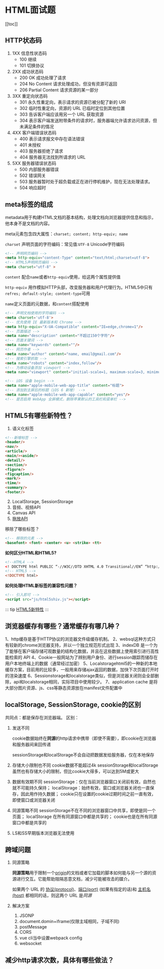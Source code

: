 # HTML面试题
[[toc]]
## HTTP状态码

1. 1XX 信息性状态码
   - 100 继续
   - 101 切换协议
2. 2XX 成功状态码
   - 200 OK 成功处理了请求
   - 204 No Content 请求处理成功，但没有资源可返回
   - 206 Partial Content 请求资源的某一部分
3. 3XX 重定向状态码
   - 301 永久性重定向，表示请求的资源已被分配了新的 URI
   - 302 临时性重定向，资源的 URL 已临时定位到其他位置
   - 303 告诉客户端应该用另一个 URL 获取资源
   - 304 表示客户端发送附带条件的请求时，服务器端允许请求访问资源，但未满足条件的情况
4. 4XX 客户端错误状态码
   - 400 表示请求报文中存在语法错误
   - 401 未授权
   - 403 服务器拒绝了请求
   - 404 服务器无法找到所请求的 URL
5. 5XX 服务器错误状态码
   - 500 内部服务器错误
   - 502 错误网关
   - 503 服务器暂时处于超负载或正在进行停机维护，现在无法处理请求。
   - 504 响应超时

## meta标签的组成

metadata用于构建HTML文档的基本结构，处理文档向浏览器提供信息和指示，他本身不是文档的内容。

meta元素包含四大属性：`charset; content; http-equiv; name`

`charset` 声明页面的字符编码：常见值:`UTF-8` Unicode字符编码

```html
<!-- 声明网页编码 -->
<meta http-equiv="content-Type" content="text/html;charset=utf-8">
<!-- HTML5声明网页编码 -->
<meta charset="utf-8" >
```

`content` 配合`name`或者`http-equiv`使用，给这两个属性提供值

`http-equiv` 用作模拟HTTP头部，改变服务器和用户代理行为。HTML5中只有`refres; default-style; content-type`可用

`name`定义页面的元数据，和`content`搭配使用

```html
<!-- 声明文档使用的字符编码 -->
<meta charset='utf-8'>
<!-- 优先使用 IE 最新版本和 Chrome -->
<meta http-equiv="X-UA-Compatible" content="IE=edge,chrome=1"/>
<!-- 页面描述 -->
<meta name="description" content="不超过150个字符"/>
<!-- 页面关键词 -->
<meta name="keywords" content=""/>
<!-- 网页作者 -->
<meta name="author" content="name, email@gmail.com"/>
<!-- 搜索引擎抓取 -->
<meta name="robots" content="index,follow"/>
<!-- 为移动设备添加 viewport -->
<meta name="viewport" content="initial-scale=1, maximum-scale=3, minimum-scale=1, user-scalable=no">

<!-- iOS 设备 begin -->
<meta name="apple-mobile-web-app-title" content="标题">
<!-- 添加到主屏后的标题（iOS 6 新增） -->
<meta name="apple-mobile-web-app-capable" content="yes"/>
<!-- 是否启用 WebApp 全屏模式，删除苹果默认的工具栏和菜单栏 -->
```



## HTML5有哪些新特性？

1. 语义化标签

```html
<!--新增标签 -->
<header/>
<nav/>
<article/>
<main/><aside/>
<detail/>
<section/>
<figure/>
<figcaption/>
<mark/>
<time/>
<summary/>
<footer/>
```

2. LocalStorage, SessionStorage
3. 音频、视频API
4. Canvas API
5. [拖放API](https://developer.mozilla.org/zh-CN/docs/Web/API/HTML_Drag_and_Drop_API)

移除了哪些标签？

```html
<!-- 移除的元素 -->
<basefont> <font> <center> <u> <strike> <tt>
```

**如何区分HTML和HTML5?**

```html
<!--HTML4 -->
<! DOCTYPE html PUBLIC “-//W3C//DTD XHTML 4.0 Transitional//EN” “http://www.w3.org/TR/xhtml1/DTD/xhtml1-transitional.dtd”>
<!-- HTML5 -->
<!DOCTYPE html>
```

**如何处理HTML新标签的兼容性问题？**

```html
<!-- 引入即可 -->
<script src="js/html5shiv.js"></script>
```

::: tip
[HTML5新特性](https://www.cnblogs.com/ainyi/p/9777841.html)
:::

## 浏览器缓存有哪些？通常缓存有哪几种？

1、http缓存是基于HTTP协议的浏览器文件级缓存机制。
2、websql这种方式只有较新的chrome浏览器支持，并以一个独立规范形式出现
3、indexDB 是一个为了能够在客户端存储可观数量的结构化数据，并且在这些数据上使用索引进行高性能检索的 API
4、Cookie一般网站为了辨别用户身份、进行session跟踪而储存在用户本地终端上的数据（通常经过加密）
5、Localstoragehtml5的一种新的本地缓存方案，目前用的比较多，一般用来存储ajax返回的数据，加快下次页面打开时的渲染速度
6、Sessionstorage和localstorage类似，但是浏览器关闭则会全部删除，api和localstorage相同，实际项目中使用较少。
7、application cache 是将大部分图片资源、js、css等静态资源放在manifest文件配置中

## localStorage, SessionStorage, cookie的区别

共同点：都是保存在浏览器端。
区别：

1. 发送不同

   cookie数据始终在**同源**的http请求中携带（即使不需要），即cookie在浏览器和服务器间来回传递

   sessionStorage和localStorage不会自动把数据发给服务器，仅在本地保存

2. 存储大小限制也不同
   cookie数据不能超过4k
   sessionStorage和localStorage 虽然也有存储大小的限制，但比cookie大得多，可以达到5M或更大

3. 数据有效期不同
       sessionStorage：仅在当前浏览器窗口关闭前有效，自然也就不可能持久保持；
       localStorage：始终有效，窗口或浏览器关闭也一直保存，因此用作持久数据；
       cookie只在设置的cookie过期时间之前一直有效，即使窗口或浏览器关闭

4. 同源策略不同
       sessionStorage不在不同的浏览器窗口中共享，即使是同一个页面；
       localStorage 在所有同源窗口中都是共享的；
       cookie也是在所有同源窗口中都是共享的

5. LS和SS早期版本浏览器无法使用



## 跨域问题

1. 同源策略

   **同源策略**用于限制一个[origin](https://developer.mozilla.org/zh-CN/docs/Glossary/Origin)的文档或者它加载的脚本如何能与另一个源的资源进行交互。它能帮助阻隔恶意文档，减少可能被攻击的媒介。

   如果两个 URL 的 [协议(protocol)](https://developer.mozilla.org/zh-CN/docs/Glossary/Protocol)、[端口(port)](https://developer.mozilla.org/en-US/docs/Glossary/Port) (如果有指定的话)和 [主机名(host)](https://developer.mozilla.org/zh-CN/docs/Glossary/Host) 都相同的话，则这两个 URL 是*同源*

2. 解决方案

   1. JSONP
   2. document.domin+iframe(仅限主域相同，子域不同)
   3. postMessage
   4. CORS
   5. vue cli当中设置webpack config
   6. websocket

## 减少http请求次数，具体有哪些做法？



